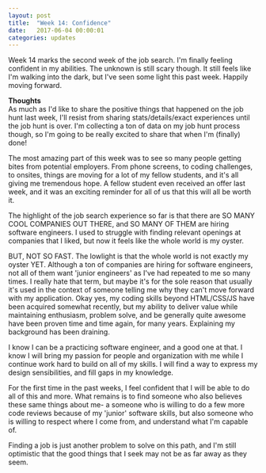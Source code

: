 ```yaml
---
layout: post
title:  "Week 14: Confidence"
date:   2017-06-04 00:00:01
categories: updates
---
```


Week 14 marks the second week of the job search. I'm finally feeling confident in my abilities. The unknown is still scary though. It still feels like I'm walking into the dark, but I've seen some light this past week. Happily moving forward.


<b>Thoughts</b><br>
As much as I'd like to share the positive things that happened on the job hunt last week, I'll resist from sharing stats/details/exact experiences until the job hunt is over. I'm collecting a ton of data on my job hunt process though, so I'm going to be really excited to share that when I'm (finally) done!

The most amazing part of this week was to see so many people getting bites from potential employers. From phone screens, to coding challenges, to onsites, things are moving for a lot of my fellow students, and it's all giving me tremendous hope. A fellow student even received an offer last week, and it was an exciting reminder for all of us that this will all be worth it.

The highlight of the job search experience so far is that there are SO MANY COOL COMPANIES OUT THERE, and SO MANY OF THEM are hiring software engineers. I used to struggle with finding relevant openings at companies that I liked, but now it feels like the whole world is my oyster.

BUT, NOT SO FAST. The lowlight is that the whole world is not exactly my oyster YET. Although a ton of companies are hiring for software engineers, not all of them want 'junior engineers' as I've had repeated to me so many times. I really hate that term, but maybe it's for the sole reason that usually it's used in the context of someone telling me why they can't move forward with my application. Okay yes, my coding skills beyond HTML/CSS/JS have been acquired somewhat recently, but my ability to deliver value while maintaining enthusiasm, problem solve, and be generally quite awesome have been proven time and time again, for many years. Explaining my background has been draining.

I know I can be a practicing software engineer, and a good one at that. I know I will bring my passion for people and organization with me while I continue work hard to build on all of my skills. I will find a way to express my design sensibilities, and fill gaps in my knowledge.

For the first time in the past weeks, I feel confident that I will be able to do all of this and more. What remains is to find someone who also believes these same things about me- a someone who is willing to do a few more code reviews because of my 'junior' software skills, but also someone who is willing to respect where I come from, and understand what I'm capable of.

Finding a job is just another problem to solve on this path, and I'm still optimistic that the good things that I seek may not be as far away as they seem.
